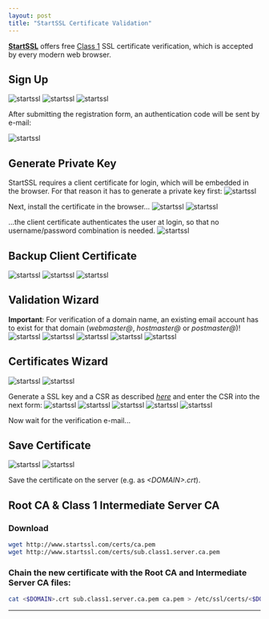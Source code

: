 ```yaml
---
layout: post
title: "StartSSL Certificate Validation"
---
```


[**StartSSL**](https://www.startssl.com) offers free [Class 1](https://en.wikipedia.org/wiki/Public_key_certificate#Vendor_defined_classes) SSL certificate verification, which is accepted by every modern web browser.

## Sign Up
![startssl](/files/startssl-certificate-validation/startssl01.png)
![startssl](/files/startssl-certificate-validation/startssl02.png)
![startssl](/files/startssl-certificate-validation/startssl03.png)

After submitting the registration form, an authentication code will be sent by e-mail:

![startssl](/files/startssl-certificate-validation/startssl04.png)

## Generate Private Key
StartSSL requires a client certificate for login, which will be embedded in the browser. For that reason it has to generate a private key first:
![startssl](/files/startssl-certificate-validation/startssl05.png)

Next, install the certificate in the browser...
![startssl](/files/startssl-certificate-validation/startssl06.png)
![startssl](/files/startssl-certificate-validation/startssl07.png)

...the client certificate authenticates the user at login, so that no username/password combination is needed.
![startssl](/files/startssl-certificate-validation/startssl08.png)

## Backup Client Certificate
![startssl](/files/startssl-certificate-validation/startssl09.png)
![startssl](/files/startssl-certificate-validation/startssl10.png)
![startssl](/files/startssl-certificate-validation/startssl11.png)

## Validation Wizard
**Important**: For verification of a domain name, an existing email account has to exist for that domain (*webmaster@*, *hostmaster@* or *postmaster@*)!
![startssl](/files/startssl-certificate-validation/startssl12.png)
![startssl](/files/startssl-certificate-validation/startssl13.png)
![startssl](/files/startssl-certificate-validation/startssl14.png)
![startssl](/files/startssl-certificate-validation/startssl15.png)
![startssl](/files/startssl-certificate-validation/startssl16.png)

## Certificates Wizard
![startssl](/files/startssl-certificate-validation/startssl17.png)
![startssl](/files/startssl-certificate-validation/startssl18.png)

Generate a SSL key and a CSR as described [*here*](/ssl-certificates) and enter the CSR into the next form:
![startssl](/files/startssl-certificate-validation/startssl19.png)
![startssl](/files/startssl-certificate-validation/startssl20.png)
![startssl](/files/startssl-certificate-validation/startssl21.png)
![startssl](/files/startssl-certificate-validation/startssl22.png)
![startssl](/files/startssl-certificate-validation/startssl23.png)

Now wait for the verification e-mail...

## Save Certificate
![startssl](/files/startssl-certificate-validation/startssl24.png)
![startssl](/files/startssl-certificate-validation/startssl25.png)

Save the certificate on the server (e.g. as *\<DOMAIN\>.crt*).

## Root CA & Class 1 Intermediate Server CA
### Download
```bash
wget http://www.startssl.com/certs/ca.pem
wget http://www.startssl.com/certs/sub.class1.server.ca.pem
```

### Chain the new certificate with the Root CA and Intermediate Server CA files:
```bash
cat <$DOMAIN>.crt sub.class1.server.ca.pem ca.pem > /etc/ssl/certs/<$DOMAIN>.pem
```

---
